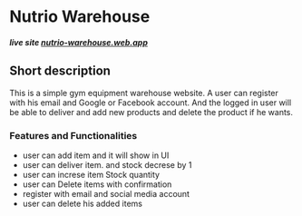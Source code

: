 # Nutrio Warehouse

##### live site [nutrio-warehouse.web.app](https://nutrio-warehouse.web.app)

## Short description
This is a simple gym equipment warehouse website.
A user can register with his email and Google or Facebook account.
And the logged in user will be able to deliver and  add new products and delete the product if he wants.

###  Features and Functionalities
- user can add item and it will show in UI
- user can deliver item. and stock decrese by 1
- user can increse item Stock quantity
- user can Delete items with confirmation
- register with email and social media account
- user can delete his added items
